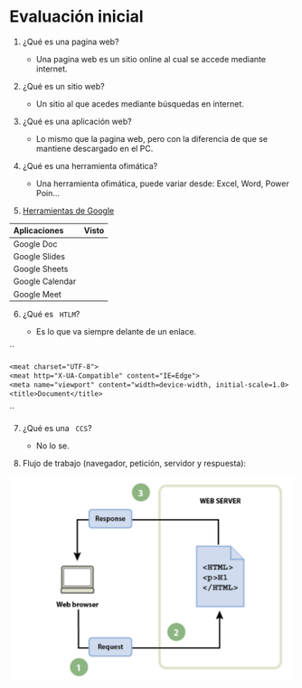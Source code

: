 # Evaluación inicial

1. ¿Qué es una pagina web?

	* Una pagina web es un sitio online al cual se accede mediante internet.

2. ¿Qué es un sitio web?

	* Un sitio al que acedes mediante búsquedas en internet.

3. ¿Qué es una aplicación web?

	* Lo mismo que la pagina web, pero con la diferencia de que se mantiene descargado en el PC.


4. ¿Qué es una herramienta ofimática?

	* Una herramienta ofimática, puede variar desde: Excel, Word, Power Poin... 

5. [Herramientas de Google](https://www.google.com/intl/es-419/chrome/browser-tools/ "Descargar Chrome")

|Aplicaciones|Visto|
|:-----|:-----|
|Google Doc|
|Google Slides|
|Google Sheets|
|Google Calendar|
|Google Meet|

6. ¿Qué es `` HTLM``?

	* Es lo que va siempre delante de un enlace.

`` <!DOCTYPE html>
<HTML lang="en">
<head>

    <meat charset="UTF-8">
    <meat http="X-UA-Compatible" content="IE=Edge">
    <meta name="viewport" content="width=device-width, initial-scale=1.0>
    <title>Document</title>

</head>
<body>

</body>
</html>``



7. ¿Qué es una `` CCS``?

	* No lo se.


8. Flujo de trabajo  (navegador, petición, servidor y respuesta):

![Flujo de trabajo](https://github.com/SaraGJ1706/Evaluaci-n-inicial/blob/main/Flujo%20de%20trabajo.png)




